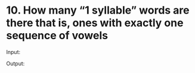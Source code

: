 # 10. How many “1 syllable” words are there that is, ones with exactly one sequence of vowels

Input:


    

Output: 

